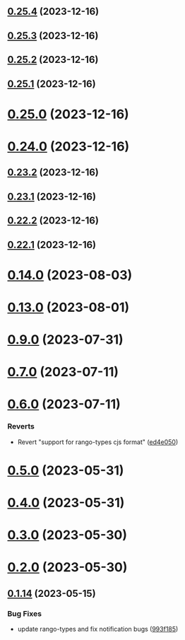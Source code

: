 ## [0.25.4](https://github.com/yeager-eren/rango-client/compare/provider-coin98@0.25.3...provider-coin98@0.25.4) (2023-12-16)



## [0.25.3](https://github.com/yeager-eren/rango-client/compare/provider-coin98@0.25.2...provider-coin98@0.25.3) (2023-12-16)



## [0.25.2](https://github.com/yeager-eren/rango-client/compare/provider-coin98@0.25.1...provider-coin98@0.25.2) (2023-12-16)



## [0.25.1](https://github.com/yeager-eren/rango-client/compare/provider-coin98@0.25.0...provider-coin98@0.25.1) (2023-12-16)



# [0.25.0](https://github.com/yeager-eren/rango-client/compare/provider-coin98@0.24.0...provider-coin98@0.25.0) (2023-12-16)



# [0.24.0](https://github.com/yeager-eren/rango-client/compare/provider-coin98@0.23.2...provider-coin98@0.24.0) (2023-12-16)



## [0.23.2](https://github.com/yeager-eren/rango-client/compare/provider-coin98@0.23.1...provider-coin98@0.23.2) (2023-12-16)



## [0.23.1](https://github.com/yeager-eren/rango-client/compare/provider-coin98@0.22.2...provider-coin98@0.23.1) (2023-12-16)



## [0.22.2](https://github.com/yeager-eren/rango-client/compare/provider-coin98@0.22.1-next.68...provider-coin98@0.22.2) (2023-12-16)



## [0.22.1](https://github.com/yeager-eren/rango-client/compare/provider-coin98@0.23.0...provider-coin98@0.22.1) (2023-12-16)



# [0.14.0](https://github.com/rango-exchange/rango-client/compare/provider-coin98@0.13.0...provider-coin98@0.14.0) (2023-08-03)



# [0.13.0](https://github.com/rango-exchange/rango-client/compare/provider-coin98@0.12.0...provider-coin98@0.13.0) (2023-08-01)



# [0.9.0](https://github.com/rango-exchange/rango-client/compare/provider-coin98@0.8.0...provider-coin98@0.9.0) (2023-07-31)



# [0.7.0](https://github.com/rango-exchange/rango-client/compare/provider-coin98@0.6.0...provider-coin98@0.7.0) (2023-07-11)



# [0.6.0](https://github.com/rango-exchange/rango-client/compare/provider-coin98@0.5.0...provider-coin98@0.6.0) (2023-07-11)


### Reverts

* Revert "support for rango-types cjs format" ([ed4e050](https://github.com/rango-exchange/rango-client/commit/ed4e050bfc0dcde7aeffa6b0d73b02080a5721eb))



# [0.5.0](https://github.com/rango-exchange/rango-client/compare/provider-coin98@0.4.0...provider-coin98@0.5.0) (2023-05-31)



# [0.4.0](https://github.com/rango-exchange/rango-client/compare/provider-coin98@0.3.0...provider-coin98@0.4.0) (2023-05-31)



# [0.3.0](https://github.com/rango-exchange/rango-client/compare/provider-coin98@0.2.0...provider-coin98@0.3.0) (2023-05-30)



# [0.2.0](https://github.com/rango-exchange/rango-client/compare/provider-coin98@0.1.15...provider-coin98@0.2.0) (2023-05-30)



## [0.1.14](https://github.com/rango-exchange/rango-client/compare/provider-coin98@0.1.13...provider-coin98@0.1.14) (2023-05-15)


### Bug Fixes

* update rango-types and fix notification bugs ([993f185](https://github.com/rango-exchange/rango-client/commit/993f185e0b8c5e5e15a2c65ba2d85d1f9c8daa90))



